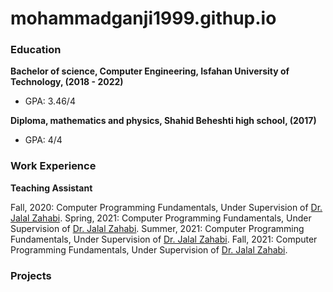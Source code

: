 # mohammadganji1999.githup.io

### Education
**Bachelor of science, Computer Engineering, Isfahan University of Technology, (2018 - 2022)**
- GPA: 3.46/4 

**Diploma, mathematics and physics, Shahid Beheshti high school, (2017)**
- GPA: 4/4 


### Work Experience 
**Teaching Assistant** 	

Fall, 2020: Computer Programming Fundamentals, Under Supervision of [Dr. Jalal Zahabi](https://scholar.google.com/citations?hl=en&user=xsY6VrEAAAAJ).
Spring, 2021: Computer Programming Fundamentals, Under Supervision of [Dr. Jalal Zahabi](https://scholar.google.com/citations?hl=en&user=xsY6VrEAAAAJ).
Summer, 2021: Computer Programming Fundamentals, Under Supervision of [Dr. Jalal Zahabi](https://scholar.google.com/citations?hl=en&user=xsY6VrEAAAAJ).
Fall, 2021: Computer Programming Fundamentals, Under Supervision of [Dr. Jalal Zahabi](https://scholar.google.com/citations?hl=en&user=xsY6VrEAAAAJ).

  
### Projects
